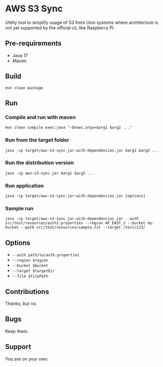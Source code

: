 # AWS S3 Sync

Utility tool to simplify usage of S3 from Unix systems where architecture is not yet supported by the official cli, like Raspberry Pi.

## Pre-requirements

- Java 17
- Maven

## Build

```
mvn clean package
```

## Run

### Compile and run with maven

```
mvn clean compile exec:java "-Dexec.args=$arg1 $arg2 ..."
```

### Run from the target folder

```
java -cp target/aws-s3-sync-jar-with-dependencies.jar $arg1 $arg2 ...
```

### Run the distribution version

```
java -cp aws-s3-sync.jar $arg1 $arg2 ...
```

### Run application

```
java -cp target/aws-s3-sync-jar-with-dependencies.jar [options]
```

### Sample run

```
java -cp target/aws-s3-sync-jar-with-dependencies.jar --auth src/test/resources/auth1.properties --region AP_EAST_1 --bucket my-bucket --path src/test/resources/sample.txt --target /test/123/
```

## Options

- `--auth path/to/auth.properties`
- `--region $region`
- `--bucket $bucket`
- `--target $targetDir`
- `--file $filePath`

## Contributions

Thanks, but no.

## Bugs

Keep them.

## Support

You are on your own.